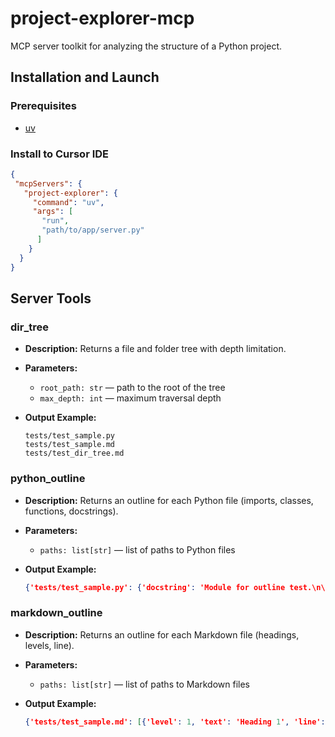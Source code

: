 # project-explorer-mcp

MCP server toolkit for analyzing the structure of a Python project.

## Installation and Launch

### Prerequisites

- [uv](https://docs.astral.sh/uv/getting-started/installation/)

### Install to Cursor IDE

   ```json
   {
    "mcpServers": {
      "project-explorer": {
        "command": "uv",
        "args": [
          "run", 
          "path/to/app/server.py" 
         ]
       }
     }
   }
   ```

## Server Tools

### dir_tree

- **Description:** Returns a file and folder tree with depth limitation.
- **Parameters:**
  - `root_path: str` — path to the root of the tree
  - `max_depth: int` — maximum traversal depth
- **Output Example:**

  ```text
  tests/test_sample.py
  tests/test_sample.md
  tests/test_dir_tree.md
  ```

### python_outline

- **Description:** Returns an outline for each Python file (imports, classes, functions, docstrings).
- **Parameters:**
  - `paths: list[str]` — list of paths to Python files
- **Output Example:**

  ```json
  {'tests/test_sample.py': {'docstring': 'Module for outline test.\n\nThe module contains an example class and function.', 'imports': ['os', 'sys'], 'classes': [{'name': 'Example', 'docstring': 'Example class.', 'methods': [{'name': 'method', 'docstring': 'Class method.'}]}], 'functions': [{'name': 'func', 'docstring': 'Example function.'}]}}
  ```

### markdown_outline

- **Description:** Returns an outline for each Markdown file (headings, levels, line).
- **Parameters:**
  - `paths: list[str]` — list of paths to Markdown files
- **Output Example:**

  ```json
  {'tests/test_sample.md': [{'level': 1, 'text': 'Heading 1', 'line': 1}, {'level': 2, 'text': 'Heading 2', 'line': 3}, {'level': 3, 'text': 'Heading 3', 'line': 5}, {'level': 2, 'text': 'Second H2', 'line': 9}]}
  ```

